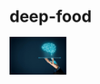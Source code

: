 # deep-food

<img src="https://github.com/Iskriyana/deep-food/blob/master/deep_food.jpg" width=100/>
